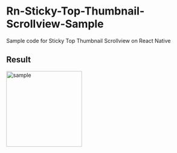 # Rn-Sticky-Top-Thumbnail-Scrollview-Sample

Sample code for Sticky Top Thumbnail Scrollview on React Native

## Result

<img src="./assets/sample.gif" alt="sample" width="200"/>
